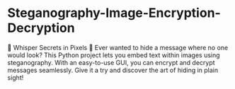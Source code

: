 # Steganography-Image-Encryption-Decryption
🤫  Whisper Secrets in Pixels 🤫  Ever wanted to hide a message where no one would look? This Python project lets you embed text within images using steganography.  With an easy-to-use GUI, you can encrypt and decrypt messages seamlessly.  Give it a try and discover the art of hiding in plain sight!
